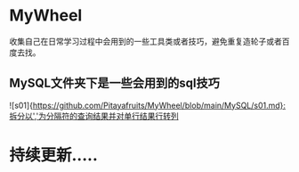 # MyWheel
收集自己在日常学习过程中会用到的一些工具类或者技巧，避免重复造轮子或者百度去找。

## MySQL文件夹下是一些会用到的sql技巧
![s01]{https://github.com/Pitayafruits/MyWheel/blob/main/MySQL/s01.md}:拆分以','为分隔符的查询结果并对单行结果行转列

# 持续更新.....

